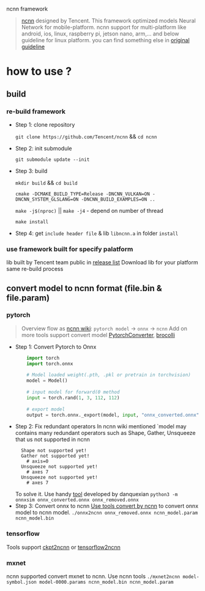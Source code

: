 ncnn framework

  > [ncnn](https://github.com/Tencent/ncnn) designed by Tencent. This framework optimized models Neural Network for mobile-platform.
  > ncnn support for multi-platform like android, ios, linux, raspberry pi, jetson nano, arm,...
and below guideline for linux platform. you can find something else in [original guideline](https://github.com/Tencent/ncnn#howto)

# how to use ?
## build
### re-build framework
  - Step 1: clone repository
  
      `git clone https://github.com/Tencent/ncnn` && `cd ncnn`
  - Step 2: init submodule
  
      `git submodule update --init`
  - Step 3: build
    
      `mkdir build` && `cd build`
      
      `cmake -DCMAKE_BUILD_TYPE=Release -DNCNN_VULKAN=ON -DNCNN_SYSTEM_GLSLANG=ON -DNCNN_BUILD_EXAMPLES=ON ..`
      
      `make -j$(nproc)` || `make -j4` - depend on number of thread
      
      `make install`
   - Step 4: get `include header file` & lib `libncnn.a` in folder `install`
### use framework built for specify palatform
   lib built by Tencent team public in [release list](https://github.com/Tencent/ncnn/releases)
   Download lib for your platform same re-build process
## convert model to ncnn format (file.bin & file.param)
### pytorch
  > Overview flow as [ncnn wiki](https://github.com/Tencent/ncnn/wiki/use-ncnn-with-pytorch-or-onnx): `pytorch model` -> `onnx` -> `ncnn`
  > Add on more tools support convert model [PytorchConverter](https://github.com/starimeL/PytorchConverter), [brocolli](https://github.com/inisis/brocolli)
  - Step 1: Convert Pytorch to Onnx
    ```python
        import torch
        import torch.onnx
        
        # Model loaded weight(.pth, .pkl or pretrain in torchvision)
        model = Model()
        
        # input model for forward(0 method
        input = torch.rand(1, 3, 112, 112)
        
        # export model
        output = torch.onnx._export(model, input, "onnx_converted.onnx", export_params=True)
  - Step 2: Fix redundant operators
     In ncnn wiki mentioned `model may contains many redundant operators such as Shape, Gather, Unsqueeze that us not supported in ncnn
    ```
      Shape not supported yet!
      Gather not supported yet!
        # axis=0
      Unsqueeze not supported yet!
        # axes 7
      Unsqueeze not supported yet!
        # axes 7
    ```
    To solve it. Use handy [tool](https://github.com/daquexian/onnx-simplifier) developed by danquexian
      `python3 -m onnxsim onnx_converted.onnx onnx_removed.onnx`
  - Step 3: Convert onnx to ncnn
     [Use tools convert by ncnn](https://github.com/docongminh/F-Vision/tree/master/optimizer_framework/NCNN#use-framework-built-for-specify-patlform) to convert onnx model to ncnn model.
    `./onnx2ncnn onnx_removed.onnx ncnn_model.param ncnn_model.bin`
  
### tensorflow
   Tools support [ckpt2ncnn](https://github.com/hanzy88/ckpt2ncnn) or [tensorflow2ncnn](https://github.com/hanzy88/tensorflow2ncnn)
### mxnet
   ncnn supported convert mxnet to ncnn. Use ncnn tools
      `./mxnet2ncnn model-symbol.json model-0000.params ncnn_model.bin ncnn_model.param`
